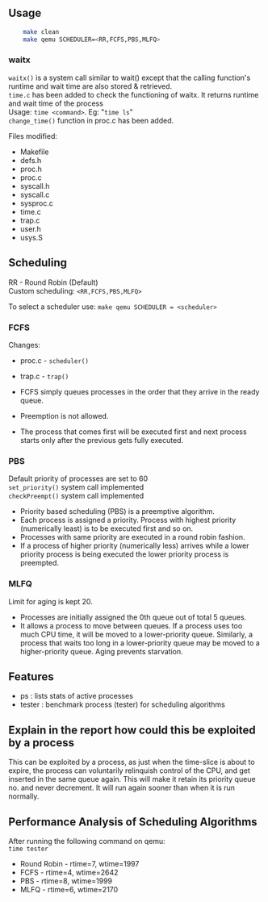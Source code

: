 ## Usage
```bash
    make clean
    make qemu SCHEDULER=<RR,FCFS,PBS,MLFQ>
```

### waitx 

`waitx()` is a system call similar to wait() except that the calling function's runtime and wait time are also stored & retrieved.  
`time.c` has been added to check the functioning of waitx. It returns runtime and wait time of the process    
Usage: `time <command>`.
Eg: "`time ls`"     
`change_time()` function in proc.c has been added.

Files modified: 
- Makefile
- defs.h
- proc.h
- proc.c
- syscall.h
- syscall.c
- sysproc.c
- time.c
- trap.c 
- user.h
- usys.S


## Scheduling

RR - Round Robin (Default)  
Custom scheduling: `<RR,FCFS,PBS,MLFQ>`

To select a scheduler use: `make qemu SCHEDULER = <scheduler>`

### FCFS
Changes:
- proc.c - `scheduler()`
- trap.c - `trap()`

- FCFS simply queues processes in the order that they arrive in the ready queue.
- Preemption is not allowed.
- The process that comes first will be executed first and next process starts only after the previous gets fully executed.


### PBS
Default priority of processes are set to 60  
`set_priority()` system call implemented    
`checkPreempt()` system call implemented    

- Priority based scheduling (PBS) is a preemptive algorithm.
- Each process is assigned a priority. Process with highest priority (numerically least) is to be executed first and so on.
- Processes with same priority are executed in a round robin fashion.
- If a process of higher priority (numerically less) arrives while a lower priority process is being executed the lower priority process is preempted.

### MLFQ 

Limit for aging is kept 20.

- Processes are initially assigned the 0th queue out of total 5 queues.
- It allows a process to move between queues. If a process uses too much CPU time, it will be moved to a lower-priority queue. Similarly, a process that waits too long in a lower-priority queue may be moved to a higher-priority queue. Aging prevents starvation.


## Features
- ps : lists stats of active processes 
- tester : benchmark process (tester) for scheduling algorithms

## Explain in the report how could this be exploited by a process    

This can be exploited by a process, as just when the time-slice is about to expire, the process can voluntarily relinquish control of the CPU, and get inserted in the same queue again. This will make it retain its priority queue no. and never decrement. It will run again sooner than when it is run normally. 

## Performance Analysis of Scheduling Algorithms    

After running the following command on qemu:    
        `time tester`
- Round Robin - rtime=7, wtime=1997
- FCFS - rtime=4, wtime=2642
- PBS  - rtime=8, wtime=1999
- MLFQ - rtime=6, wtime=2170